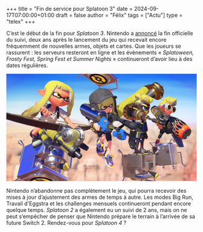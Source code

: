 +++
title = "Fin de service pour Splatoon 3"
date = 2024-09-17T07:00:00+01:00
draft = false
author = "Félix"
tags = ["Actu"]
type = "telex"
+++

C’est le début de la fin pour *Splatoon 3*. Nintendo a [annoncé](https://x.com/SplatoonNA/status/1835506615971356881) la fin officielle du suivi, deux ans après le lancement du jeu qui recevait encore fréquemment de nouvelles armes, objets et cartes. Que les joueurs se rassurent : les serveurs resteront en ligne et les évènements « *Splatoween, Frosty Fest, Spring Fest et Summer Nights* » continueront d’avoir lieu à des dates régulières.

![Splatoon 3](splatoon.jpg) 

Nintendo n’abandonne pas complètement le jeu, qui pourra recevoir des mises à jour d’ajustement des armes de temps à autre. Les modes Big Run, Travail d'Eggstra et les challenges mensuels continueront pendant encore quelque temps. *Splatoon 2* a également eu un suivi de 2 ans, mais on ne peut s’empêcher de penser que Nintendo prépare le terrain à l’arrivée de sa future Switch 2. Rendez-vous pour *Splatoon 4* ?